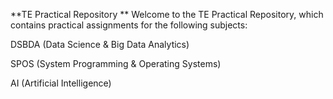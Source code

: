 **TE Practical Repository
**
Welcome to the TE Practical Repository, which contains practical assignments for the following subjects:

DSBDA (Data Science & Big Data Analytics)

SPOS (System Programming & Operating Systems)

AI (Artificial Intelligence)
